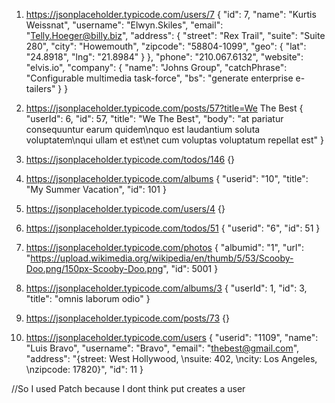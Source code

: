 1. https://jsonplaceholder.typicode.com/users/7
{
    "id": 7,
    "name": "Kurtis Weissnat",
    "username": "Elwyn.Skiles",
    "email": "Telly.Hoeger@billy.biz",
    "address": {
        "street": "Rex Trail",
        "suite": "Suite 280",
        "city": "Howemouth",
        "zipcode": "58804-1099",
        "geo": {
            "lat": "24.8918",
            "lng": "21.8984"
        }
    },
    "phone": "210.067.6132",
    "website": "elvis.io",
    "company": {
        "name": "Johns Group",
        "catchPhrase": "Configurable multimedia task-force",
        "bs": "generate enterprise e-tailers"
    }
}

2. https://jsonplaceholder.typicode.com/posts/57?title=We The Best
{
    "userId": 6,
    "id": 57,
    "title": "We The Best",
    "body": "at pariatur consequuntur earum quidem\nquo est laudantium soluta voluptatem\nqui ullam et est\net cum voluptas voluptatum repellat est"
}

3. https://jsonplaceholder.typicode.com/todos/146
{}

4. https://jsonplaceholder.typicode.com/albums
{
    "userid": "10",
    "title": "My Summer Vacation",
    "id": 101
}

5. https://jsonplaceholder.typicode.com/users/4
{}

6. https://jsonplaceholder.typicode.com/todos/51
{
    "userid": "6",
    "id": 51
}

7. https://jsonplaceholder.typicode.com/photos
{
    "albumid": "1",
    "url": "https://upload.wikimedia.org/wikipedia/en/thumb/5/53/Scooby-Doo.png/150px-Scooby-Doo.png",
    "id": 5001
}

8. https://jsonplaceholder.typicode.com/albums/3
{
    "userId": 1,
    "id": 3,
    "title": "omnis laborum odio"
}

9. https://jsonplaceholder.typicode.com/posts/73
{}

10. https://jsonplaceholder.typicode.com/users
{
    "userid": "1109",
    "name": "Luis Bravo",
    "username": "Bravo",
    "email": "thebest@gmail.com",
    "address": "{street: West Hollywood, \nsuite: 402, \ncity: Los Angeles, \nzipcode: 17820}",
    "id": 11
}

//So I used Patch because I dont think put creates a user
